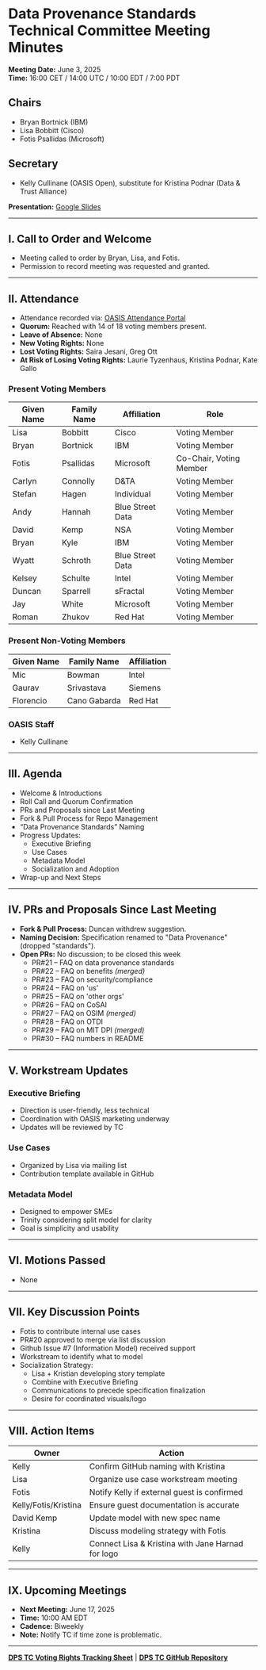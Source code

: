 # Data Provenance Standards Technical Committee Meeting Minutes

**Meeting Date:** June 3, 2025  
**Time:** 16:00 CET / 14:00 UTC / 10:00 EDT / 7:00 PDT

## Chairs
- Bryan Bortnick (IBM)
- Lisa Bobbitt (Cisco)
- Fotis Psallidas (Microsoft)

## Secretary
- Kelly Cullinane (OASIS Open), substitute for Kristina Podnar (Data & Trust Alliance)

**Presentation:** [Google Slides](#)

---

## I. Call to Order and Welcome
- Meeting called to order by Bryan, Lisa, and Fotis.
- Permission to record meeting was requested and granted.

---

## II. Attendance
- Attendance recorded via: [OASIS Attendance Portal](https://groups.oasis-open.org/communities/community-home/recent-community-events?communitykey=2c60b2cf-45d3-48cd-8594-0194f182b33d)
- **Quorum:** Reached with 14 of 18 voting members present.
- **Leave of Absence:** None
- **New Voting Rights:** None
- **Lost Voting Rights:** Saira Jesani, Greg Ott
- **At Risk of Losing Voting Rights:** Laurie Tyzenhaus, Kristina Podnar, Kate Gallo

### Present Voting Members
| Given Name | Family Name | Affiliation | Role |
|------------|-------------|-------------|------|
| Lisa       | Bobbitt     | Cisco       | Voting Member |
| Bryan      | Bortnick    | IBM         | Voting Member |
| Fotis      | Psallidas   | Microsoft   | Co-Chair, Voting Member |
| Carlyn     | Connolly    | D&TA        | Voting Member |
| Stefan     | Hagen       | Individual  | Voting Member |
| Andy       | Hannah      | Blue Street Data | Voting Member |
| David      | Kemp        | NSA         | Voting Member |
| Bryan      | Kyle        | IBM         | Voting Member |
| Wyatt      | Schroth     | Blue Street Data | Voting Member |
| Kelsey     | Schulte     | Intel       | Voting Member |
| Duncan     | Sparrell    | sFractal    | Voting Member |
| Jay        | White       | Microsoft   | Voting Member |
| Roman      | Zhukov      | Red Hat     | Voting Member |

### Present Non-Voting Members
| Given Name | Family Name | Affiliation |
|------------|-------------|-------------|
| Mic        | Bowman      | Intel       |
| Gaurav     | Srivastava  | Siemens     |
| Florencio  | Cano Gabarda | Red Hat    |

### OASIS Staff
- Kelly Cullinane

---

## III. Agenda
- Welcome & Introductions
- Roll Call and Quorum Confirmation
- PRs and Proposals since Last Meeting
- Fork & Pull Process for Repo Management
- “Data Provenance Standards” Naming
- Progress Updates:
  - Executive Briefing
  - Use Cases
  - Metadata Model
  - Socialization and Adoption
- Wrap-up and Next Steps

---

## IV. PRs and Proposals Since Last Meeting

- **Fork & Pull Process:** Duncan withdrew suggestion.
- **Naming Decision:** Specification renamed to "Data Provenance" (dropped "standards").
- **Open PRs:** No discussion; to be closed this week
  - PR#21 – FAQ on data provenance standards
  - PR#22 – FAQ on benefits *(merged)*
  - PR#23 – FAQ on security/compliance
  - PR#24 – FAQ on 'us'
  - PR#25 – FAQ on 'other orgs'
  - PR#26 – FAQ on CoSAI
  - PR#27 – FAQ on OSIM *(merged)*
  - PR#28 – FAQ on OTDI
  - PR#29 – FAQ on MIT DPI *(merged)*
  - PR#30 – FAQ numbers in README

---

## V. Workstream Updates

### Executive Briefing
- Direction is user-friendly, less technical
- Coordination with OASIS marketing underway
- Updates will be reviewed by TC

### Use Cases
- Organized by Lisa via mailing list
- Contribution template available in GitHub

### Metadata Model
- Designed to empower SMEs
- Trinity considering split model for clarity
- Goal is simplicity and usability

---

## VI. Motions Passed
- None

---

## VII. Key Discussion Points
- Fotis to contribute internal use cases
- PR#20 approved to merge via list discussion
- Github Issue #7 (Information Model) received support
- Workstream to identify what to model
- Socialization Strategy:
  - Lisa + Kristian developing story template
  - Combine with Executive Briefing
  - Communications to precede specification finalization
  - Desire for coordinated visuals/logo

---

## VIII. Action Items

| Owner       | Action |
|-------------|--------|
| Kelly       | Confirm GitHub naming with Kristina |
| Lisa        | Organize use case workstream meeting |
| Fotis       | Notify Kelly if external guest is confirmed |
| Kelly/Fotis/Kristina | Ensure guest documentation is accurate |
| David Kemp  | Update model with new spec name |
| Kristina    | Discuss modeling strategy with Fotis |
| Kelly       | Connect Lisa & Kristina with Jane Harnad for logo |

---

## IX. Upcoming Meetings

- **Next Meeting:** June 17, 2025  
- **Time:** 10:00 AM EDT  
- **Cadence:** Biweekly  
- **Note:** Notify TC if time zone is problematic.

---

**[DPS TC Voting Rights Tracking Sheet](#)** | **[DPS TC GitHub Repository](#)**

